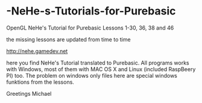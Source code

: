 # -NeHe-s-Tutorials-for-Purebasic

OpenGL NeHe's Tutorial for Purebasic Lessons 1-30, 36, 38 and 46

the missing lessons are updated from time to time

http://nehe.gamedev.net

here you find NeHe's Tutorial translated to Purebasic.
All programs works with Windows, most of them with MAC OS X and Linux (included RaspBeery PI) too.
The problem on windows only files here are special windows funktions from the lessons.

Greetings Michael
